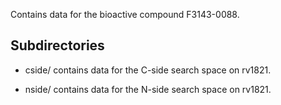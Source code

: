 Contains data for the bioactive compound F3143-0088.

## Subdirectories

- cside/ contains data for the C-side search space on rv1821.

- nside/ contains data for the N-side search space on rv1821.

